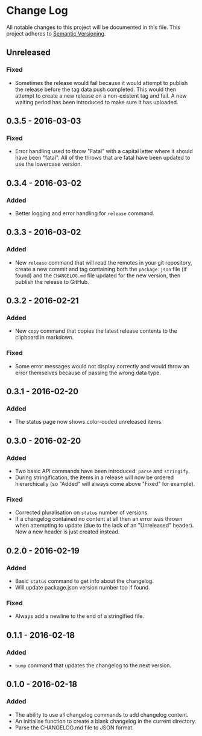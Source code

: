 # Change Log
All notable changes to this project will be documented in this file.
This project adheres to [Semantic Versioning](http://semver.org/).

## Unreleased
### Fixed
- Sometimes the release would fail because it would attempt to publish the release before the tag data push completed. This would then attempt to create a new release on a non-existent tag and fail. A new waiting period has been introduced to make sure it has uploaded.

## 0.3.5 - 2016-03-03
### Fixed
- Error handling used to throw "Fatal" with a capital letter where it should have been "fatal". All of the throws that are fatal have been updated to use the lowercase version.

## 0.3.4 - 2016-03-02
### Added
- Better logging and error handling for `release` command.

## 0.3.3 - 2016-03-02
### Added
- New `release` command that will read the remotes in your git repository, create a new commit and tag containing both the `package.json` file (if found) and the `CHANGELOG.md` file updated for the new version, then publish the release to GitHub.

## 0.3.2 - 2016-02-21
### Added
- New `copy` command that copies the latest release contents to the clipboard in markdown.

### Fixed
- Some error messages would not display correctly and would throw an error themselves because of passing the wrong data type.

## 0.3.1 - 2016-02-20
### Added
- The status page now shows color-coded unreleased items.

## 0.3.0 - 2016-02-20
### Added
- Two basic API commands have been introduced: `parse` and `stringify`.
- During stringification, the items in a release will now be ordered hierarchically (so "Added" will always come above "Fixed" for example).

### Fixed
- Corrected pluralisation on `status` number of versions.
- If a changelog contained no content at all then an error was thrown when attempting to update (due to the lack of an "Unreleased" header). Now a new header is just created instead.

## 0.2.0 - 2016-02-19
### Added
- Basic `status` command to get info about the changelog.
- Will update package.json version number too if found.

### Fixed
- Always add a newline to the end of a stringified file.

## 0.1.1 - 2016-02-18
### Added
- `bump` command that updates the changelog to the next version.

## 0.1.0 - 2016-02-18
### Added
- The ability to use all changelog commands to add changelog content.
- An initialise function to create a blank changelog in the current directory.
- Parse the CHANGELOG.md file to JSON format.

